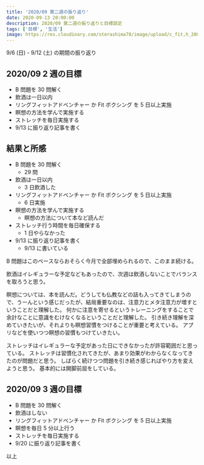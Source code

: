 ```yaml
---
title: '2020/09 第二週の振り返り'
date: 2020-09-13 20:00:00
description: 2020/09 第二週の振り返りと目標設定
tags: ['目標', '生活']
image: https://res.cloudinary.com/sterashima78/image/upload/c_fit,h_200,w_320,y_0/v1596859495/blog/challenge_mokuhyou_businessman_lrw2fq
---
```


9/6 (日) - 9/12 (土) の期間の振り返り

## 2020/09 2 週の目標

- B 問題を 30 問解く
- 飲酒は一日以内
- リングフィットアドベンチャー か Fit ボクシング を 5 日以上実施
- 瞑想の方法を学んで実施する
- ストレッチを毎日実施する
- 9/13 に振り返り記事を書く

## 結果と所感

- B 問題を 30 問解く
  - 29 問
- 飲酒は一日以内
  - 3 日飲酒した
- リングフィットアドベンチャー か Fit ボクシング を 5 日以上実施
  - 6 日実施
- 瞑想の方法を学んで実施する
  - 瞑想の方法について本など読んだ
- ストレッチ行う時間を毎日確保する
  - 1 日やらなかった
- 9/13 に振り返り記事を書く
  - 9/13 に書いている

B 問題はこのペースならおそらく今月で全部埋められるので、このまま続ける。

飲酒はイレギュラーな予定などもあったので、次週は飲酒しないことでバランスを取ろうと思う。

瞑想については、本を読んだ。どうしても仏教などの話も入ってきてしまうので、うーんという感じだったが、結局重要なのは、注意力とメタ注意力が増すということだと理解した。
何かに注意を寄せるというトレーニングをすることで余計なことに意識をむけなくなるということだと理解した。
引き続き理解を深めていきたいが、それよりも瞑想習慣をつけることが重要と考えている。
アプリなどを使いつつ瞑想の習慣もつけていきたい。

ストレッチはイレギュラーな予定があった日にできなかったが許容範囲だと思っている。
ストレッチは習慣化されてきたが、あまり効果がわからなくなってきたのが問題だと思う。
しばらく続けつつ問題を引き続き感じればやり方を変えようと思う。
基本的には開脚前屈をしている。

## 2020/09 3 週の目標

- B 問題を 30 問解く
- 飲酒はしない
- リングフィットアドベンチャー か Fit ボクシング を 5 日以上実施
- 瞑想を毎日 5 分以上行う
- ストレッチを毎日実施する
- 9/20 に振り返り記事を書く

以上

